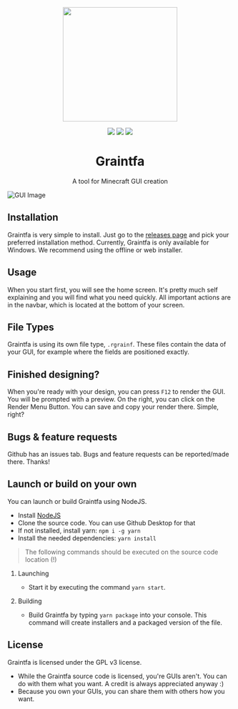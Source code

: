 <p align="center">
  <img src="https://github.com/RedCrafter07/Graintfa/blob/main/assets/icon.png?raw=true" width="256">
  <br>
</p>

<p align="center">
  <img src="https://shields.io/github/stars/RedCrafter07/Graintfa?style=for-the-badge&color=ff3434&labelColor=123">
  <img src="https://img.shields.io/github/v/release/RedCrafter07/Graintfa?color=FF7F1A&style=for-the-badge&labelColor=123">
  <img src="https://shields.io/github/downloads/RedCrafter07/Graintfa/total?style=for-the-badge&color=fc0&labelColor=123">
</p>

<h1 align="center">Graintfa</h1>
<p align="center">A tool for Minecraft GUI creation</p>

![GUI Image](https://github.com/RedCrafter07/Graintfa/blob/main/.github/assets/screenshots/editor.png?raw=true)

## Installation
Graintfa is very simple to install. Just go to the [releases page](https://github.com/RedCrafter07/Graintfa/releases/latest) and pick your preferred installation method. Currently, Graintfa is only available for Windows. We recommend using the offline or web installer.

## Usage
When you start first, you will see the home screen. It's pretty much self explaining and you will find what you need quickly. All important actions are in the navbar, which is located at the bottom of your screen.

## File Types
Graintfa is using its own file type, `.rgrainf`. These files contain the data of your GUI, for example where the fields are positioned exactly.

## Finished designing? 
When you're ready with your design, you can press `F12` to render the GUI. You will be prompted with a preview. On the right, you can click on the Render Menu Button. You can save and copy your render there. Simple, right?

## Bugs & feature requests
Github has an issues tab. Bugs and feature requests can be reported/made there. Thanks!

## Launch or build on your own
You can launch or build Graintfa using NodeJS.

- Install [NodeJS](https://nodejs.org)
- Clone the source code. You can use Github Desktop for that
- If not installed, install yarn: `npm i -g yarn`
- Install the needed dependencies: `yarn install`

> The following commands should be executed on the source code location (!)

1. Launching
   - Start it by executing the command `yarn start`.

2. Building
   - Build Graintfa by typing `yarn package` into your console. This command will create installers and a packaged version of the file.


## License
Graintfa is licensed under the GPL v3 license.

- While the Graintfa source code is licensed, you're GUIs aren't. You can do with them what you want. A credit is always appreciated anyway :)
- Because you own your GUIs, you can share them with others how you want.
